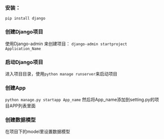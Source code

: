 ### 安装：
`pip install django`
### 创建Django项目
使用Django-admin 来创建项目：
`django-admin startproject Application_Name`
### 启动Django项目
进入项目目录，使用`python manage runserver`来启动项目
### 创建App
`python manage.py startapp App_name`
然后将App_name添加到setting.py的项目APP列表里面
### 创建数据模型
在项目下的model里设置数据模型
